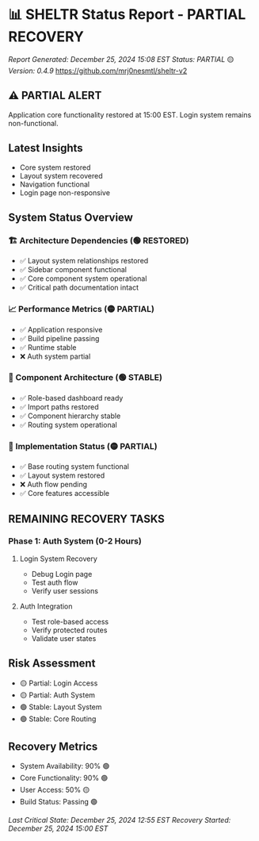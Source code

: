 # 📊 SHELTR Status Report - PARTIAL RECOVERY
*Report Generated: December 25, 2024 15:08 EST*
*Status: PARTIAL* 🟡
*Version: 0.4.9*
https://github.com/mrj0nesmtl/sheltr-v2

## ⚠️ PARTIAL ALERT
Application core functionality restored at 15:00 EST. Login system remains non-functional.

## Latest Insights
- Core system restored
- Layout system recovered
- Navigation functional
- Login page non-responsive

## System Status Overview

### 🏗️ Architecture Dependencies (🟢 RESTORED)
- ✅ Layout system relationships restored
- ✅ Sidebar component functional
- ✅ Core component system operational
- ✅ Critical path documentation intact

### 📈 Performance Metrics (🟡 PARTIAL)
- ✅ Application responsive
- ✅ Build pipeline passing
- ✅ Runtime stable
- ❌ Auth system partial

### 🎯 Component Architecture (🟢 STABLE)
- ✅ Role-based dashboard ready
- ✅ Import paths restored
- ✅ Component hierarchy stable
- ✅ Routing system operational

### 🔄 Implementation Status (🟡 PARTIAL)
- ✅ Base routing system functional
- ✅ Layout system restored
- ❌ Auth flow pending
- ✅ Core features accessible

## REMAINING RECOVERY TASKS

### Phase 1: Auth System (0-2 Hours)
1. Login System Recovery
   - Debug Login page
   - Test auth flow
   - Verify user sessions

2. Auth Integration
   - Test role-based access
   - Verify protected routes
   - Validate user states

## Risk Assessment
- 🟡 Partial: Login Access
- 🟡 Partial: Auth System
- 🟢 Stable: Layout System
- 🟢 Stable: Core Routing

## Recovery Metrics
- System Availability: 90% 🟢
- Core Functionality: 90% 🟢
- User Access: 50% 🟡
- Build Status: Passing 🟢

*Last Critical State: December 25, 2024 12:55 EST*
*Recovery Started: December 25, 2024 15:00 EST* 
